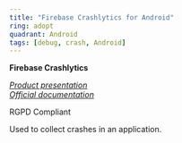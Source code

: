```yaml
---
title: "Firebase Crashlytics for Android"
ring: adopt
quadrant: Android
tags: [debug, crash, Android]
---
```


<p><b>Firebase Crashlytics</b></p>
<em>
<a href="https://firebase.google.com/products/crashlytics">Product presentation</a> </br>
<a href="https://firebase.google.com/docs/crashlytics/get-started?hl=fr&platform=android">Official documentation</a>
</em>
<p>RGPD Compliant</p>
<p>Used to collect crashes in an application.</p>
